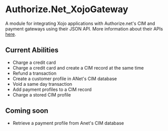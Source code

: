 # Authorize.Net_XojoGateway
A module for  integrating Xojo applications with Authorize.net's CIM and payment gateways using their JSON API. More information about their APIs [here](http://developer.authorize.net/api/reference/).

## Current Abilities
* Charge a credit card
* Charge a credit card and create a CIM record at the same time
* Refund a transaction
* Create a customer profile in ANet's CIM database
* Void a same day transaction
* Add payment profiles to a CIM record
* Charge a stored CIM profile

## Coming soon
* Retrieve a payment profile from Anet's CIM database

